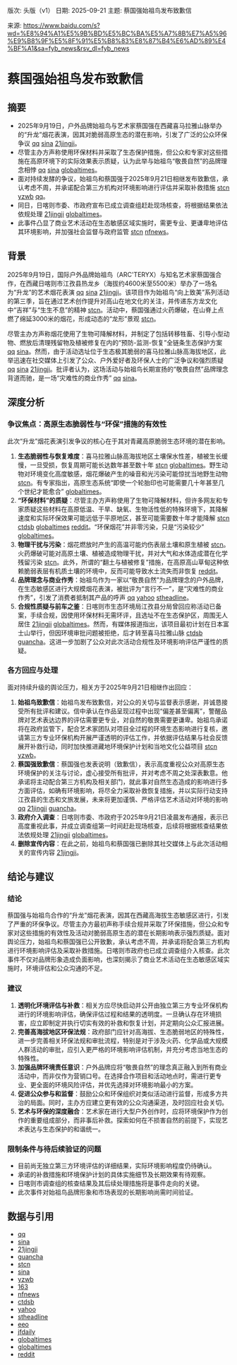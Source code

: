 版次: 头版（v1）
日期: 2025-09-21
主题: 蔡国强始祖鸟发布致歉信

来源: https://www.baidu.com/s?wd=%E8%94%A1%E5%9B%BD%E5%BC%BA%E5%A7%8B%E7%A5%96%E9%B8%9F%E5%8F%91%E5%B8%83%E8%87%B4%E6%AD%89%E4%BF%A1&sa=fyb_news&rsv_dl=fyb_news

# 蔡国强始祖鸟发布致歉信

## 摘要
- 2025年9月19日，户外品牌始祖鸟与艺术家蔡国强在西藏喜马拉雅山脉举办的“升龙”烟花表演，因其对脆弱高原生态的潜在影响，引发了广泛的公众环保争议 [qq](https://vertexaisearch.cloud.google.com/grounding-api-redirect/AUZIYQE8GtjfIU9PvmFl-rZVG-7ZQSa6vkFVFRa8b5me8fCgbLLxatbbEpgcUPmXp9OR-95IwJZkX3_OLpCRkrns5xFj9je_Hu18VQEUF7c0dXwsFMjjMtUJfx2wWHnh1JDfYtBn-Q0QbYwdArE=) [sina](https://vertexaisearch.cloud.google.com/grounding-api-redirect/AUZIYQGeuhiVGXKzUh5G_Q5GvyjCXgWT6c9Kf56e83KFGJb82CIgsJ9xHV4Dar-74aFeaGV6pjKsXSpbDXlfxlE7FIw3qvqAOO4fYy2ZbGLV9H453gBp5p--xhbivGQsD1B_6TP0aRkSNxWUka2XkEboe9GLYDd_HR0DiSTljBsaRpCzGA==) [21jingji](https://vertexaisearch.cloud.google.com/grounding-api-redirect/AUZIYQFbS7rg8Ry-L9finnyO9dcAPZx1VkNlHqIM3HJgmF3_qXu0pxknzqxN6TCOqYhGU8L6XiL5vi0G_9zzlidXScZcm_DpkMytgzNG0Yv5haaM2VOBqU_nCKzvBK7i7-jupaJCo26ndfunbpLmBiTZTnMQmEVUbuWWukZzAnkF_zU_PDSXuXIYKe7rQThHxJzJdJc_)。
- 尽管主办方声称使用环保材料并采取了生态保护措施，但公众和专家对这些措施在高原环境下的实际效果表示质疑，认为此举与始祖鸟“敬畏自然”的品牌理念相悖 [qq](https://vertexaisearch.cloud.google.com/grounding-api-redirect/AUZIYQE8GtjfIU9PvmFl-rZVG-7ZQSa6vkFVFRa8b5me8fCgbLLxatbbEpgcUPmXp9OR-95IwJZkX3_OLpCRkrns5xFj9je_Hu18VQEUF7c0dXwsFMjjMtUJfx2wWHnh1JDfYtBn-Q0QbYwdArE=) [sina](https://vertexaisearch.cloud.google.com/grounding-api-redirect/AUZIYQGeuhiVGXKzUh5G_Q5GvyjCXgWT6c9Kf56e83KFGJb82CIgsJ9xHV4Dar-74aFeaGV6pjKsXSpbDXlfxlE7FIw3qvqAOO4fYy2ZbGLV9H453gBp5p--xhbivGQsD1B_6TP0aRkSNxWUka2XkEboe9GLYDd_HR0DiSTljBsaRpCzGA==) [globaltimes](https://vertexaisearch.cloud.google.com/grounding-api-redirect/AUZIYQFy0ewM-aaBIMOasomiOaq5Og_ArmgNbMrAUqef9SFE95T__kVmoB-eVAfiiTwqG1q_SBzT2Vnda5HRvy1uZ54f-yBpYK4wfDeUyE3gWYtAywjapv1RsVKDw6iqu5q3fYIgTbw-aVKYONATyPDj3KI=)。
- 面对持续发酵的争议，始祖鸟和蔡国强于2025年9月21日相继发布致歉信，承认考虑不周，并承诺配合第三方机构对环境影响进行评估并采取补救措施 [stcn](https://vertexaisearch.cloud.google.com/grounding-api-redirect/AUZIYQGXkUGQcs-cnFHg3viZFDOuwQZsv_cFE5JmjrXZ3qj_plcfBEogcwRWhGILMl26ZYh00MzCB67BhwtZaK9_Ezw_PKFQSBvrvtMXxHLX-N6D1zsEuT1rwsRBkwnTaoMcLJb54a4nwtOgZw2k0Q==) [yzwb](https://vertexaisearch.cloud.google.com/grounding-api-redirect/AUZIYQExCBDBgq_asCZoSXCrrhAjK_wASHuHvWVY_dBG_ONrP4kxsaG9eLy6pjW2V8nFY2rOKjBjTskZUVX1g0GRfMP3hPakJhEpt0GU6Z-cMQgN_w2PCipGvvKnV6-zz-mlMe8AmtvvY0vXZLOVh_5JFmQlNTAVLjQ=) [qq](https://vertexaisearch.cloud.google.com/grounding-api-redirect/AUZIYQE8GtjfIU9PvmFl-rZVG-7ZQSa6vkFVFRa8b5me8fCgbLLxatbbEpgcUPmXp9OR-95IwJZkX3_OLpCRkrns5xFj9je_Hu18VQEUF7c0dXwsFMjjMtUJfx2wWHnh1JDfYtBn-Q0QbYwdArE=)。
- 同日，日喀则市委、市政府宣布已成立调查组赶赴现场核查，将根据结果依法依规处理 [21jingji](https://vertexaisearch.cloud.google.com/grounding-api-redirect/AUZIYQFbS7rg8Ry-L9finnyO9dcAPZx1VkNlHqIM3HJgmF3_qXu0pxknzqxN6TCOqYhGU8L6XiL5vi0G_9zzlidXScZcm_DpkMytgzNG0Yv5haaM2VOBqU_nCKzvBK7i7-jupaJCo26ndfunbpLmBiTZTnMQmEVUbuWWukZzAnkF_zU_PDSXuXIYKe7rQThHxJzJdJc_) [globaltimes](https://vertexaisearch.cloud.google.com/grounding-api-redirect/AUZIYQHhmKYCGateVZAhAMxSizmwT1w4fm007XaDBMog3icSKTVu7epWwbA8UzFOSGQtmE7OBq0C2kJdknSzkjWovmK1Q5zRk6WYH_pCBaUu_JgRXKAeeWn6v2wUHE1Hbr5rhrXjeqbmDFiEU_oI8dfifA==)。
- 此事件凸显了商业艺术活动在生态敏感区域实施时，需更专业、更谦卑地评估其环境影响，并加强社会监督与政府监管 [stcn](https://vertexaisearch.cloud.google.com/grounding-api-redirect/AUZIYQGXkUGQcs-cnFHg3viZFDOuwQZsv_cFE5JmjrXZ3qj_plcfBEogcwRWhGILMl26ZYh00MzCB67BhwtZaK9_Ezw_PKFQSBvrvtMXxHLX-N6D1zsEuT1rwsRBkwnTaoMcLJb54a4nwtOgZw2k0Q==) [nfnews](https://vertexaisearch.cloud.google.com/grounding-api-redirect/AUZIYQGK8PfKmz65J1JjEvH1V_uI1TOCuS1Hoi4h4TfUWI1fZRYokTTEJMUPCNl_IRLZd75hd3mflyBa8yH1h4RVPO4W2z7uy2cPvVxGhEyDJKisUf0VAn4Qnxmx505Qwfrsx7IMyUy60-9Smts=)。

## 背景
2025年9月19日，国际户外品牌始祖鸟（ARC'TERYX）与知名艺术家蔡国强合作，在西藏日喀则市江孜县热龙乡（海拔约4600米至5500米）举办了一场名为“升龙”的艺术烟花表演 [qq](https://vertexaisearch.cloud.google.com/grounding-api-redirect/AUZIYQE8GtjfIU9PvmFl-rZVG-7ZQSa6vkFVFRa8b5me8fCgbLLxatbbEpgcUPmXp9OR-95IwJZkX3_OLpCRkrns5xFj9je_Hu18VQEUF7c0dXwsFMjjMtUJfx2wWHnh1JDfYtBn-Q0QbYwdArE=) [sina](https://vertexaisearch.cloud.google.com/grounding-api-redirect/AUZIYQGeuhiVGXKzUh5G_Q5GvyjCXgWT6c9Kf56e83KFGJb82CIgsJ9xHV4Dar-74aFeaGV6pjKsXSpbDXlfxlE7FIw3qvqAOO4fYy2ZbGLV9H453gBp5p--xhbivGQsD1B_6TP0aRkSNxWUka2XkEboe9GLYDd_HR0DiSTljBsaRpCzGA==) [21jingji](https://vertexaisearch.cloud.google.com/grounding-api-redirect/AUZIYQFbS7rg8Ry-L9finnyO9dcAPZx1VkNlHqIM3HJgmF3_qXu0pxknzqxN6TCOqYhGU8L6XiL5vi0G_9zzlidXScZcm_DpkMytgzNG0Yv5haaM2VOBqU_nCKzvBK7i7-jupaJCo26ndfunbpLmBiTZTnMQmEVUbuWWukZzAnkF_zU_PDSXuXIYKe7rQThHxJzJdJc_)。该项目作为始祖鸟“向上致美”系列活动的第三季，旨在通过艺术创作提升对高山在地文化的关注，并传递东方龙文化中“吉祥”与“生生不息”的精神 [stcn](https://vertexaisearch.cloud.google.com/grounding-api-redirect/AUZIYQGMr0KFtXY790YY-5zZxIBLWl-s0QCw26j0ck8GPQ5f8JL0XdgWLpufkY5bcvhF2TKX-YzUCbL3w6-aCgKVuQ2YSLNtlWsrqX0PMiq5SeRjOHn66u7ohzcEVhBb1_z2uwprn1coTHZZyw7q6Q==)。活动中，蔡国强通过火药爆破，在山脊上点燃了绵延3000米的烟花，形成动态的“龙形”景观 [stcn](https://vertexaisearch.cloud.google.com/grounding-api-redirect/AUZIYQGMr0KFtXY790YY-5zZxIBLWl-s0QCw26j0ck8GPQ5f8JL0XdgWLpufkY5bcvhF2TKX-YzUCbL3w6-aCgKVuQ2YSLNtlWsrqX0PMiq5SeRjOHn66u7ohzcEVhBb1_z2uwprn1coTHZZyw7q6Q==)。

尽管主办方声称烟花使用了生物可降解材料，并制定了包括转移牲畜、引导小型动物、燃放后清理残留物及植被修复在内的“预防-监测-恢复”全链条生态保护方案 [qq](https://vertexaisearch.cloud.google.com/grounding-api-redirect/AUZIYQE8GtjfIU9PvmFl-rZVG-7ZQSa6vkFVFRa8b5me8fCgbLLxatbbEpgcUPmXp9OR-95IwJZkX3_OLpCRkrns5xFj9je_Hu18VQEUF7c0dXwsFMjjMtUJfx2wWHnh1JDfYtBn-Q0QbYwdArE=) [sina](https://vertexaisearch.cloud.google.com/grounding-api-redirect/AUZIYQGeuhiVGXKzUh5G_Q5GvyjCXgWT6c9Kf56e83KFGJb82CIgsJ9xHV4Dar-74aFeaGV6pjKsXSpbDXlfxlE7FIw3qvqAOO4fYy2ZbGLV9H453gBp5p--xhbivGQsD1B_6TP0aRkSNxWUka2XkEboe9GLYDd_HR0DiSTljBsaRpCzGA==)。然而，由于活动选址位于生态极其脆弱的喜马拉雅山脉高海拔地区，此举迅速在社交媒体上引发了公众、户外爱好者及环保人士的广泛争议和强烈质疑 [qq](https://vertexaisearch.cloud.google.com/grounding-api-redirect/AUZIYQE8GtjfIU9PvmFl-rZVG-7ZQSa6vkFVFRa8b5me8fCgbLLxatbbEpgcUPmXp9OR-95IwJZkX3_OLpCRkrns5xFj9je_Hu18VQEUF7c0dXwsFMjjMtUJfx2wWHnh1JDfYtBn-Q0QbYwdArE=) [sina](https://vertexaisearch.cloud.google.com/grounding-api-redirect/AUZIYQGeuhiVGXKzUh5G_Q5GvyjCXgWT6c9Kf56e83KFGJb82CIgsJ9xHV4Dar-74aFeaGV6pjKsXSpbDXlfxlE7FIw3qvqAOO4fYy2ZbGLV9H453gBp5p--xhbivGQsD1B_6TP0aRkSNxWUka2XkEboe9GLYDd_HR0DiSTljBsaRpCzGA==) [21jingji](https://vertexaisearch.cloud.google.com/grounding-api-redirect/AUZIYQFbS7rg8Ry-L9finnyO9dcAPZx1VkNlHqIM3HJgmF3_qXu0pxknzqxN6TCOqYhGU8L6XiL5vi0G_9zzlidXScZcm_DpkMytgzNG0Yv5haaM2VOBqU_nCKzvBK7i7-jupaJCo26ndfunbpLmBiTZTnMQmEVUbuWWukZzAnkF_zU_PDSXuXIYKe7rQThHxJzJdJc_)。批评者认为，这场活动与始祖鸟长期宣扬的“敬畏自然”品牌理念背道而驰，是一场“灾难性的商业作秀” [qq](https://vertexaisearch.cloud.google.com/grounding-api-redirect/AUZIYQE8GtjfIU9PvmFl-rZVG-7ZQSa6vkFVFRa8b5me8fCgbLLxatbbEpgcUPmXp9OR-95IwJZkX3_OLpCRkrns5xFj9je_Hu18VQEUF7c0dXwsFMjjMtUJfx2wWHnh1JDfYtBn-Q0QbYwdArE=) [sina](https://vertexaisearch.cloud.google.com/grounding-api-redirect/AUZIYQGeuhiVGXKzUh5G_Q5GvyjCXgWT6c9Kf56e83KFGJb82CIgsJ9xHV4Dar-74aFeaGV6pjKsXSpbDXlfxlE7FIw3qvqAOO4fYy2ZbGLV9H453gBp5p--xhbivGQsD1B_6TP0aRkSNxWUka2XkEboe9GLYDd_HR0DiSTljBsaRpCzGA==)。

## 深度分析

### 争议焦点：高原生态脆弱性与“环保”措施的有效性
此次“升龙”烟花表演引发争议的核心在于其对青藏高原脆弱生态环境的潜在影响。
1.  **生态脆弱性与恢复难度**：喜马拉雅山脉高海拔地区土壤保水性差，植被生长缓慢，一旦受损，恢复周期可能长达数年甚至数十年 [stcn](https://vertexaisearch.cloud.google.com/grounding-api-redirect/AUZIYQGMr0KFtXY790YY-5zZxIBLWl-s0QCw26j0ck8GPQ5f8JL0XdgWLpufkY5bcvhF2TKX-YzUCbL3w6-aCgKVuQ2YSLNtlWsrqX0PMiq5SeRjOHn66u7ohzcEVhBb1_z2uwprn1coTHZZyw7q6Q==) [globaltimes](https://vertexaisearch.cloud.google.com/grounding-api-redirect/AUZIYQFy0ewM-aaBIMOasomiOaq5Og_ArmgNbMrAUqef9SFE95T__kVmoB-eVAfiiTwqG1q_SBzT2Vnda5HRvy1uZ54f-yBpYK4wfDeUyE3gWYtAywjapv1RsVKDw6iqu5q3fYIgTbw-aVKYONATyPDj3KI=)。野生动物对环境变化高度敏感，烟花爆破产生的噪音和光污染可能惊扰当地野生动物 [stcn](https://vertexaisearch.cloud.google.com/grounding-api-redirect/AUZIYQGMr0KFtXY790YY-5zZxIBLWl-s0QCw26j0ck8GPQ5f8JL0XdgWLpufkY5bcvhF2TKX-YzUCbL3w6-aCgKVuQ2YSLNtlWsrqX0PMiq5SeRjOHn66u7ohzcEVhBb1_z2uwprn1coTHZZyw7q6Q==)。有专家指出，高原生态系统“即使一个轮胎印也可能需要几十年甚至几个世纪才能愈合” [globaltimes](https://vertexaisearch.cloud.google.com/grounding-api-redirect/AUZIYQFy0ewM-aaBIMOasomiOaq5Og_ArmgNbMrAUqef9SFE95T__kVmoB-eVAfiiTwqG1q_SBzT2Vnda5HRvy1uZ54f-yBpYK4wfDeUyE3gWYtAywjapv1RsVKDw6iqu5q3fYIgTbw-aVKYONATyPDj3KI=)。
2.  **“环保材料”的质疑**：尽管主办方声称使用了生物可降解材料，但许多网友和专家质疑这些材料在高原低温、干旱、缺氧、生物活性低的特殊环境下，其降解速度和实际环保效果可能远低于平原地区，甚至可能需要数十年才能降解 [stcn](https://vertexaisearch.cloud.google.com/grounding-api-redirect/AUZIYQGMr0KFtXY790YY-5zZxIBLWl-s0QCw26j0ck8GPQ5f8JL0XdgWLpufkY5bcvhF2TKX-YzUCbL3w6-aCgKVuQ2YSLNtlWsrqX0PMiq5SeRjOHn66u7ohzcEVhBb1_z2uwprn1coTHZZyw7q6Q==) [ctdsb](https://vertexaisearch.cloud.google.com/grounding-api-redirect/AUZIYQHN-cdjsp4bMxrtiBZjacMRC3D9zjc2VKiutMnaZk0xwL4mJH2WtZKE9S5VprYR_cbsUNc0DRje1YStDG3xTO9g7OeR2Y8DL0wVb2WjrWycOk9AMLecsZFv-PDak5xkOkkgedktNRpfgEQ=) [globaltimes](https://vertexaisearch.cloud.google.com/grounding-api-redirect/AUZIYQFy0ewM-aaBIMOasomiOaq5Og_ArmgNbMrAUqef9SFE95T__kVmoB-eVAfiiTwqG1q_SBzT2Vnda5HRvy1uZ54f-yBpYK4wfDeUyE3gWYtAywjapv1RsVKDw6iqu5q3fYIgTbw-aVKYONATyPDj3KI=) [reddit](https://vertexaisearch.cloud.google.com/grounding-api-redirect/AUZIYQEgDoxyYSupJLGOiUp1sxI9ibbVA9icKVrgPPsYRoNBHU3gO2P_1IL2FcTy0-GidHn_AZxNkPx1nf66MPLqnNVZdHa1shBv8v5AKoOL_XJpc13N3T2vIwWzhnJ__5m4vQC8-YHM6HdqiNtY1Ot_rpV7XEI-gEP0n_PBMaM0c47Zow6zzRe5-JHZNLqjB5YUp7jpsbtTY4lgMWZZQbKd-OMogoGoEBSn)。“环保烟花”并非零污染，只是“污染较少” [globaltimes](https://vertexaisearch.cloud.google.com/grounding-api-redirect/AUZIYQFy0ewM-aaBIMOasomiOaq5Og_ArmgNbMrAUqef9SFE95T__kVmoB-eVAfiiTwqG1q_SBzT2Vnda5HRvy1uZ54f-yBpYK4wfDeUyE3gWYtAywjapv1RsVKDw6iqu5q3fYIgTbw-aVKYONATyPDj3KI=)。
3.  **物理干扰与污染**：烟花燃放时产生的高温可能灼伤表层土壤和原生植被 [stcn](https://vertexaisearch.cloud.google.com/grounding-api-redirect/AUZIYQGMr0KFtXY790YY-5zZxIBLWl-s0QCw26j0ck8GPQ5f8JL0XdgWLpufkY5bcvhF2TKX-YzUCbL3w6-aCgKVuQ2YSLNtlWsrqX0PMiq5SeRjOHn66u7ohzcEVhBb1_z2uwprn1coTHZZyw7q6Q==)。火药爆破可能对高原土壤、植被造成物理干扰，并对大气和水体造成潜在化学残留污染 [stcn](https://vertexaisearch.cloud.google.com/grounding-api-redirect/AUZIYQGMr0KFtXY790YY-5zZxIBLWl-s0QCw26j0ck8GPQ5f8JL0XdgWLpufkY5bcvhF2TKX-YzUCbL3w6-aCgKVuQ2YSLNtlWsrqX0PMiq5SeRjOHn66u7ohzcEVhBb1_z2uwprn1coTHZZyw7q6Q==)。此外，所谓的“翻土与植被修复”措施，在高原高山草甸这种依赖脆弱表层有机质土壤的环境中，反而可能导致水土流失而非恢复 [reddit](https://vertexaisearch.cloud.google.com/grounding-api-redirect/AUZIYQEgDoxyYSupJLGOiUp1sxI9ibbVA9icKVrgPPsYRoNBHU3gO2P_1IL2FcTy0-GidHn_AZxNkPx1nf66MPLqnNVZdHa1shBv8v5AKoOL_XJpc13N3T2vIwWzhnJ__5m4vQC8-YHM6HdqiNtY1Ot_rpV7XEI-gEP0n_PBMaM0c47Zow6zzRe5-JHZNLqjB5YUp7jpsbtTY4lgMWZZQbKd-OMogoGoEBSn)。
4.  **品牌理念与商业作秀**：始祖鸟作为一家以“敬畏自然”为品牌理念的户外品牌，在生态敏感区进行大规模烟花表演，被批评为“言行不一”，是“灾难性的商业作秀”，引发了消费者抵制其产品的呼声 [qq](https://vertexaisearch.cloud.google.com/grounding-api-redirect/AUZIYQE8GtjfIU9PvmFl-rZVG-7ZQSa6vkFVFRa8b5me8fCgbLLxatbbEpgcUPmXp9OR-95IwJZkX3_OLpCRkrns5xFj9je_Hu18VQEUF7c0dXwsFMjjMtUJfx2wWHnh1JDfYtBn-Q0QbYwdArE=) [yahoo](https://vertexaisearch.cloud.google.com/grounding-api-redirect/AUZIYQH7CgJ_oIaxLXZt7EXq1BgN9GgwBWfSsvxukCi79N5TJSw8j9UCgJAqFA7QXhFOa4SsDF819MFUWoj3CLXmBq-vUf6sqHjVukSBLBNDpzOzW0VkyXPnjv53EvrzElFS2Alga3phMX_e3juDSvKD9N3usYMsGlXaYCrwJXp2zOUE8AsUOK5OAdbCraVgwEHK6qcd_-FKi0vg1qiJ6QOsQMJJKxnjek3KAsLG6TaaZJdyvi1MIs-DXJkCQpHo1lXoL6ab1hqR8mngdfraFTGbPUZaRwQW5jYHAjYSJ2876c-rQ4t2WoR6jAsW632bKf4aDF7Q74gl6nkqL1HvOOxjT8QnTOjs-d-HyxTfT1kVS-SsfA==) [stheadline](https://vertexaisearch.cloud.google.com/grounding-api-redirect/AUZIYQE94_Zkh8Xb4wlhcpytz7rNI7a4sn_313TPduNDsHevyaTKMB11pRADy-r5UuXSj2EtGqDQgSB0-f0i4ligJj79BaGf7TV0NfN_3GDwOsGOdijMVDqY4rQt7HewOoVpo_gflovVHjD3pF8MMKXDdWoC5Np0wdWVUP_OMzHcheocRaqirIj70F_0ENBZzOpz74jRdRnKRuSEA145VO61rUak0EaouvM9TmyUTXTedfgbcwNpHGPfMFVGuzd0VqEEvbLuHrwqWwCCavN5WH9VlHnhxQcLx3M0rgx1G020tcJRkNyIKAAvH-R4CRhblD1EU3VVq90_Qy4PY_qut-AkhvvfblGKu54EFfj3fS9dDjYjyxn_Ca-bZSxU)。
5.  **合规性质疑与前车之鉴**：日喀则市生态环境局江孜县分局曾回应称活动已备案，手续合规，因使用环保材料无需环评，且选址不在生态保护区，周围无人居住 [21jingji](https://vertexaisearch.cloud.google.com/grounding-api-redirect/AUZIYQFbS7rg8Ry-L9finnyO9dcAPZx1VkNlHqIM3HJgmF3_qXu0pxknzqxN6TCOqYhGU8L6XiL5vi0G_9zzlidXScZcm_DpkMytgzNG0Yv5haaM2VOBqU_nCKzvBK7i7-jupaJCo26ndfunbpLmBiTZTnMQmEVUbuWWukZzAnkF_zU_PDSXuXIYKe7rQThHxJzJdJc_) [globaltimes](https://vertexaisearch.cloud.google.com/grounding-api-redirect/AUZIYQFy0ewM-aaBIMOasomiOaq5Og_ArmgNbMrAUqef9SFE95T__kVmoB-eVAfiiTwqG1q_SBzT2Vnda5HRvy1uZ54f-yBpYK4wfDeUyE3gWYtAywjapv1RsVKDw6iqu5q3fYIgTbw-aVKYONATyPDj3KI=)。然而，有媒体报道指出，该项目最初计划在日本富士山举行，但因环境审批问题被拒绝，后才转至喜马拉雅山脉 [ctdsb](https://vertexaisearch.cloud.google.com/grounding-api-redirect/AUZIYQHN-cdjsp4bMxrtiBZjacMRC3D9zjc2VKiutMnaZk0xwL4mJH2WtZKE9S5VprYR_cbsUNc0DRje1YStDG3xTO9g7OeR2Y8DL0wVb2WjrWycOk9AMLecsZFv-PDak5xkOkkgedktNRpfgEQ=) [guancha](https://vertexaisearch.cloud.google.com/grounding-api-redirect/AUZIYQH_ftwlv_apICzQxghj97_eYV2idWmcxrhXZJj0F7ZEasAuYwOYbz4AFF-vaVgGDSk_BGDt1DjzdLv7fw_6Ve-Wvk6jK-nZnwsI12ImCoKwBCEFPwZWze6jT0pMG8mi-beOK1_X2wI6v_w2ei8yAlKt)。这进一步加剧了公众对此次活动合规性及环境影响评估严谨性的质疑。

### 各方回应与处理
面对持续升级的舆论压力，相关方于2025年9月21日相继作出回应：
1.  **始祖鸟致歉信**：始祖鸟发布致歉信，对公众的关切与监督表示感谢，并诚恳接受所有批评和建议。信中承认在作品呈现过程中出现“偏差甚至偏离”，警醒品牌对艺术表达边界的评估需要更专业，对自然的敬畏需要更谦卑。始祖鸟承诺将在政府监管下，配合艺术家团队对项目全过程的环境生态影响进行复核，邀请第三方专业环保机构开展严谨透明的评估工作，并依据评估结果与社会反馈展开补救行动，同时加快推进藏地环境保护计划和当地文化公益项目 [stcn](https://vertexaisearch.cloud.google.com/grounding-api-redirect/AUZIYQGXkUGQcs-cnFHg3viZFDOuwQZsv_cFE5JmjrXZ3qj_plcfBEogcwRWhGILMl26ZYh00MzCB67BhwtZaK9_Ezw_PKFQSBvrvtMXxHLX-N6D1zsEuT1rwsRBkwnTaoMcLJb54a4nwtOgZw2k0Q==) [yzwb](https://vertexaisearch.cloud.google.com/grounding-api-redirect/AUZIYQExCBDBgq_asCZoSXCrrhAjK_wASHuHvWVY_dBG_ONrP4kxsaG9eLy6pjW2V8nFY2rOKjBjTskZUVX1g0GRfMP3hPakJhEpt0GU6Z-cMQgN_w2PCipGvvKnV6-zz-mlMe8AmtvvY0vXZLOVh_5JFmQlNTAVLjQ=)。
2.  **蔡国强致歉信**：蔡国强也发表说明（致歉信），表示高度重视公众对高原生态环境保护的关注与讨论，虚心接受所有批评，并对考虑不周之处深表歉意。他承诺将主动配合第三方机构及相关部门，就此事对自然生态造成的影响进行多方面评估，如确有环境影响，将尽全力采取补救恢复措施，并以实际行动支持江孜县的生态和文旅发展，未来将更加谨慎、严格评估艺术活动对环境的影响 [qq](https://vertexaisearch.cloud.google.com/grounding-api-redirect/AUZIYQE8GtjfIU9PvmFl-rZVG-7ZQSa6vkFVFRa8b5me8fCgbLLxatbbEpgcUPmXp9OR-95IwJZkX3_OLpCRkrns5xFj9je_Hu18VQEUF7c0dXwsFMjjMtUJfx2wWHnh1JDfYtBn-Q0QbYwdArE=) [21jingji](https://vertexaisearch.cloud.google.com/grounding-api-redirect/AUZIYQFbS7rg8Ry-L9finnyO9dcAPZx1VkNlHqIM3HJgmF3_qXu0pxknzqxN6TCOqYhGU8L6XiL5vi0G_9zzlidXScZcm_DpkMytgzNG0Yv5haaM2VOBqU_nCKzvBK7i7-jupaJCo26ndfunbpLmBiTZTnMQmEVUbuWWukZzAnkF_zU_PDSXuXIYKe7rQThHxJzJdJc_) [guancha](https://vertexaisearch.cloud.google.com/grounding-api-redirect/AUZIYQFmlcJt54w-RFsCqJi97txazBlbdhOpdzojlbxBVM38Jo-OMHgrFxBMgc29s2zbugvxvFgqUqLhr5u7yABzfCcZuO2-EIojI93zTojXUgGPzO0L5_sYRHDRvKlLjGm9KQRNkE0OWKMobIiQZP3J6Rsk2g==)。
3.  **政府介入调查**：日喀则市委、市政府于2025年9月21日凌晨发布通报，表示已高度重视此事，并成立调查组第一时间赶赴现场核查，后续将根据核查结果依法依规处理 [21jingji](https://vertexaisearch.cloud.google.com/grounding-api-redirect/AUZIYQFbS7rg8Ry-L9finnyO9dcAPZx1VkNlHqIM3HJgmF3_qXu0pxknzqxN6TCOqYhGU8L6XiL5vi0G_9zzlidXScZcm_DpkMytgzNG0Yv5haaM2VOBqU_nCKzvBK7i7-jupaJCo26ndfunbpLmBiTZTnMQmEVUbuWWukZzAnkF_zU_PDSXuXIYKe7rQThHxJzJdJc_) [globaltimes](https://vertexaisearch.cloud.google.com/grounding-api-redirect/AUZIYQHhmKYCGateVZAhAMxSizmwT1w4fm007XaDBMog3icSKTVu7epWwbA8UzFOSGQtmE7OBq0C2kJdknSzkjWovmK1Q5zRk6WYH_pCBaUu_JgRXKAeeWn6v2wUHE1Hbr5rhrXjeqbmDFiEU_oI8dfifA==)。
4.  **删除宣传内容**：在此之前，始祖鸟和蔡国强已删除其社交媒体上与此次活动相关的宣传内容 [21jingji](https://vertexaisearch.cloud.google.com/grounding-api-redirect/AUZIYQFbS7rg8Ry-L9finnyO9dcAPZx1VkNlHqIM3HJgmF3_qXu0pxknzqxN6TCOqYhGU8L6XiL5vi0G_9zzlidXScZcm_DpkMytgzNG0Yv5haaM2VOBqU_nCKzvBK7i7-jupaJCo26ndfunbpLmBiTZTnMQmEVUbuWWukZzAnkF_zU_PDSXuXIYKe7rQThHxJzJdJc_)。

## 结论与建议

### 结论
蔡国强与始祖鸟合作的“升龙”烟花表演，因其在西藏高海拔生态敏感区进行，引发了严重的环保争议。尽管主办方最初声称手续合规并采取了环保措施，但公众和专家对这些措施的有效性及活动对脆弱高原生态的潜在长期影响表示强烈质疑。面对舆论压力，始祖鸟和蔡国强已公开致歉，承认考虑不周，并承诺将配合第三方机构进行环境影响评估及采取补救措施。日喀则市政府也已成立调查组介入核查。此次事件不仅对品牌形象造成负面影响，也深刻揭示了商业艺术活动在生态敏感区域实施时，环境评估和公众沟通的不足。

### 建议
1.  **透明化环境评估与补救**：相关方应尽快启动并公开由独立第三方专业环保机构进行的环境影响评估，确保评估过程和结果的透明度。一旦确认存在环境损害，应立即制定并执行切实有效的补救和恢复计划，并定期向公众汇报进展。
2.  **完善高海拔地区环保法规**：政府部门应针对高海拔、生态脆弱地区的特殊性，进一步完善相关环保法规和审批流程，特别是对于涉及火药、化学品或大规模人群活动的审批，应引入更严格的环境影响评估机制，并充分考虑当地生态的特殊性。
3.  **加强品牌环境责任意识**：户外品牌应将“敬畏自然”的理念真正融入到所有商业活动中，而非仅作为营销口号。在选择合作项目和活动地点时，需进行更专业、更全面的环境风险评估，并优先选择对环境影响最小的方案。
4.  **促进公众参与和监督**：鼓励公众和环保组织对类似活动进行监督，形成多方共治的局面。同时，主办方应建立更有效的公众沟通渠道，及时回应社会关切。
5.  **艺术与环保的深度融合**：艺术家在进行大型户外创作时，应将环境保护作为创作的重要组成部分，而非事后补救。探索如何在不损害自然的前提下，实现艺术表达与生态保护的和谐统一。

### 限制条件与待后续验证的问题
-   目前尚无独立第三方环境评估的详细结果，实际环境影响程度仍待确认。
-   承诺的补救措施和环境保护计划的具体实施细节及长期效果有待观察。
-   日喀则市调查组的核查结果及其后续处理措施将是事件走向的关键。
-   此次事件对始祖鸟品牌形象和市场表现的长期影响尚需时间验证。

## 数据与引用
- [qq](https://vertexaisearch.cloud.google.com/grounding-api-redirect/AUZIYQE8GtjfIU9PvmFl-rZVG-7ZQSa6vkFVFRa8b5me8fCgbLLxatbbEpgcUPmXp9OR-95IwJZkX3_OLpCRkrns5xFj9je_Hu18VQEUF7c0dXwsFMjjMtUJfx2wWHnh1JDfYtBn-Q0QbYwdArE=)
- [sina](https://vertexaisearch.cloud.google.com/grounding-api-redirect/AUZIYQGeuhiVGXKzUh5G_Q5GvyjCXgWT6c9Kf56e83KFGJb82CIgsJ9xHV4Dar-74aFeaGV6pjKsXSpbDXlfxlE7FIw3qvqAOO4fYy2ZbGLV9H453gBp5p--xhbivGQsD1B_6TP0aRkSNxWUka2XkEboe9GLYDd_HR0DiSTljBsaRpCzGA==)
- [21jingji](https://vertexaisearch.cloud.google.com/grounding-api-redirect/AUZIYQFbS7rg8Ry-L9finnyO9dcAPZx1VkNlHqIM3HJgmF3_qXu0pxknzqxN6TCOqYhGU8L6XiL5vi0G_9zzlidXScZcm_DpkMytgzNG0Yv5haaM2VOBqU_nCKzvBK7i7-jupaJCo26ndfunbpLmBiTZTnMQmEVUbuWWukZzAnkF_zU_PDSXuXIYKe7rQThHxJzJdJc_)
- [guancha](https://vertexaisearch.cloud.google.com/grounding-api-redirect/AUZIYQFmlcJt54w-RFsCqJi97txazBlbdhOpdzojlbxBVM38Jo-OMHgrFxBMgc29s2zbugvxvFgqUqLhr5u7yABzfCcZuO2-EIojI93zTojXUgGPzO0L5_sYRHDRvKlLjGm9KQRNkE0OWKMobIiQZP3J6Rsk2g==)
- [stcn](https://vertexaisearch.cloud.google.com/grounding-api-redirect/AUZIYQGXkUGQcs-cnFHg3viZFDOuwQZsv_cFE5JmjrXZ3qj_plcfBEogcwRWhGILMl26ZYh00MzCB67BhwtZaK9_Ezw_PKFQSBvrvtMXxHLX-N6D1zsEuT1rwsRBkwnTaoMcLJb54a4nwtOgZw2k0Q==)
- [sina](https://vertexaisearch.cloud.google.com/grounding-api-redirect/AUZIYQF15u_cmOZhqcDTZweifvwJn5hU2ZTGT-RJ5JGRmVZgB-lObpDABg9S2bMh40fxbHFbyBc8XnCRWO9RcEuEb1w5DwO-ecXpOU77XZo3G8ByvKwiAMJWJqJXd5Myn1dEBPpLVhmqZ1rerEeCVi4AYWC6QJOvgDDb4NgaLb7HhOsCKQ==)
- [yzwb](https://vertexaisearch.cloud.google.com/grounding-api-redirect/AUZIYQExCBDBgq_asCZoSXCrrhAjK_wASHuHvWVY_dBG_ONrP4kxsaG9eLy6pjW2V8nFY2rOKjBjTskZUVX1g0GRfMP3hPakJhEpt0GU6Z-cMQgN_w2PCipGvvKnV6-zz-mlMe8AmtvvY0vXZLOVh_5JFmQlNTAVLjQ=)
- [163](https://vertexaisearch.cloud.google.com/grounding-api-redirect/AUZIYQF9RYXWdRi4OAi7L7PRV3wocE1A_9niKpIidCIc8ZR2gR-RWBpzjxftvjKvB6f8WDr-8_0bZuxQ82o5Jryew9k8Oz_ogm-bn2Vd3XPmv8FjP1wvhjkLImLt9dPGbDXYIL8i-adeL-kHrCqJSbRoMms=)
- [nfnews](https://vertexaisearch.cloud.google.com/grounding-api-redirect/AUZIYQGK8PfKmz65J1JjEvH1V_uI1TOCuS1Hoi4h4TfUWI1fZRYokTTEJMUPCNl_IRLZd75hd3mflyBa8yH1h4RVPO4W2z7uy2cPvVxGhEyDJKisUf0VAn4Qnxmx505Qwfrsx7IMyUy60-9Smts=)
- [ctdsb](https://vertexaisearch.cloud.google.com/grounding-api-redirect/AUZIYQHN-cdjsp4bMxrtiBZjacMRC3D9zjc2VKiutMnaZk0xwL4mJH2WtZKE9S5VprYR_cbsUNc0DRje1YStDG3xTO9g7OeR2Y8DL0wVb2WjrWycOk9AMLecsZFv-PDak5xkOkkgedktNRpfgEQ=)
- [yahoo](https://vertexaisearch.cloud.google.com/grounding-api-redirect/AUZIYQH7CgJ_oIaxLXZt7EXq1BgN9GgwBWfSsvxukCi79N5TJSw8j9UCgJAqFA7QXhFOa4SsDF819MFUWoj3CLXmBq-vUf6sqHjVukSBLBNDpzOzW0VkyXPnjv53EvrzElFS2Alga3phMX_e3juDSvKD9N3usYMsGlXaYCrwJXp2zOUE8AsUOK5OAdbCraVgwEHK6qcd_-FKi0vg1qiJ6QOsQMJJKxnjek3KAsLG6TaaZJdyvi1MIs-DXJkCQpHo1lXoL6ab1hqR8mngdfraFTGbPUZaRwQW5jYHAjYSJ2876c-rQ4t2WoR6jAsW632bKf4aDF7Q74gl6nkqL1HvOOxjT8QnTOjs-d-HyxTfT1kVS-SsfA==)
- [stheadline](https://vertexaisearch.cloud.google.com/grounding-api-redirect/AUZIYQE94_Zkh8Xb4wlhcpytz7rNI7a4sn_313TPduNDsHevyaTKMB11pRADy-r5UuXSj2EtGqDQgSB0-f0i4ligJj79BaGf7TV0NfN_3GDwOsGOdijMVDqY4rQt7HewOoVpo_gflovVHjD3pF8MMKXDdWoC5Np0wdWVUP_OMzHcheocRaqirIj70F_0ENBZzOpz74jRdRnKRuSEA145VO61rUak0EaouvM9TmyUTXTedfgbcwNpHGPfMFVGuzd0VqEEvbLuHrwqWwCCavN5WH9VlHnhxQcLx3M0rgx1G020tcJRkNyIKAAvH-R4CRhblD1EU3VVq90_Qy4PY_qut-AkhvvfblGKu54EFfj3fS9dDjYjyxn_Ca-bZSxU)
- [eeo](https://vertexaisearch.cloud.google.com/grounding-api-redirect/AUZIYQFHC4klJOJYNtdLvUQ03nb8bsV0wmQW11j02JW7eH37HREPP7PkTxwlgHO39TvxVt8xuxkHosGmaywdXzCJo0kDuaTAeWskDvphcRmH6V8eWsILz8G4tIb5VC3lOTSPrxs6DOcZboo=)
- [jfdaily](https://vertexaisearch.cloud.google.com/grounding-api-redirect/AUZIYQHdWCU6UJVNwNe2TntYmZF07TKMYcfPHQoRIb6_bXDjx1MQjNlz49pItPxqkAjaU12_is1CZHuKHY4Tz2ySuFO6tN1e-YYKNyHrHg18OnVwMO321qvyD_8HWAHuydKmDLjkLbTcXAUs)
- [globaltimes](https://vertexaisearch.cloud.google.com/grounding-api-redirect/AUZIYQFy0ewM-aaBIMOasomiOaq5Og_ArmgNbMrAUqef9SFE95T__kVmoB-eVAfiiTwqG1q_SBzT2Vnda5HRvy1uZ54f-yBpYK4wfDeUyE3gWYtAywjapv1RsVKDw6iqu5q3fYIgTbw-aVKYONATyPDj3KI=)
- [globaltimes](https://vertexaisearch.cloud.google.com/grounding-api-redirect/AUZIYQHhmKYCGateVZAhAMxSizmwT1w4fm007XaDBMog3icSKTVu7epWwbA8UzFOSGQtmE7OBq0C2kJdknSzkjWovmK1Q5zRk6WYH_pCBaUu_JgRXKAeeWn6v2wUHE1Hbr5rhrXjeqbmDFiEU_oI8dfifA==)
- [reddit](https://vertexaisearch.cloud.google.com/grounding-api-redirect/AUZIYQEgDoxyYSupJLGOiUp1sxI9ibbVA9icKVrgPPsYRoNBHU3gO2P_1IL2FcTy0-GidHn_AZxNkPx1nf66MPLqnNVZdHa1shBv8v5AKoOL_XJpc13N3T2vIwWzhnJ__5m4vQC8-YHM6HdqiNtY1Ot_rpV7XEI-gEP0n_PBMaM0c47Zow6zzRe5-JHZNLqjB5YUp7jpsbtTY4lgMWZZQbKd-OMogoGoEBSn)